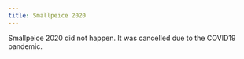 ```yaml
---
title: Smallpeice 2020
---
```


Smallpeice 2020 did not happen. It was cancelled due to the COVID19 pandemic.
